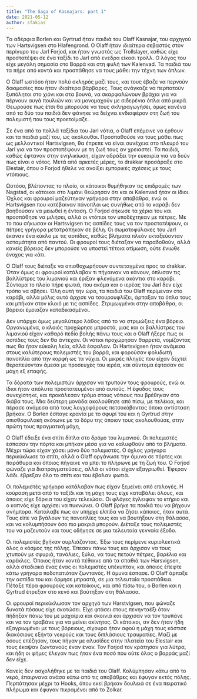 ```yaml
---
title: "The Saga of Kasnajars: part 1"
date: 2021-05-12
author: sfakias
---
```


Τα αδέρφια Borlen και Gyrtrud ήταν παιδιά του Olaff Kasnajar, του αρχηγού των Hartsvigsen στο Hlafengrond. O Olaff ήταν ιδιαίτερα σεβαστός στον περίγυρο του Jarl Forjod, και ήταν γνωστός ως Trollslayer, καθώς είχε προστατέψει σε ένα ταξίδι το Jarl από ενεδρα είκοσι τρολλ. Ο λόγος του είχε μεγάλη σημασία στο Βορρά και στη φυλή των Kalenvad. Τα παιδιά του τα πήρε από κοντά και προσπάθησε να τους μάθει την τέχνη των όπλων.

Ο Olaff ωστόσο ήταν πολύ σκληρός μαζί τους, και τους έβαζε να περνούν δοκιμασίες που ήταν ιδιαίτερα βάρβαρες. Τους ανάγκαζε να περπατούν ξυπόλητοι στο χιόνι και στα βουνά, να σκαρφαλώνουν βράχια για να πέρνουν αυγά πουλιών και να μονομαχούν με σιδερένια όπλα από μικρά. Θεωρούσε πως έτσι θα μπορούσε να τους σκληραγωγήσει, όμως κανένα από τα δύο του παιδιά δεν φάνηκε να δείχνει ενδιαφέρον στη ζωή του πολεμιστή που τους προετοίμαζε.

Σε ένα από τα πολλά ταξίδια του Jarl νότια, ο Olaff επέμεινε να έρθουν και τα παιδιά μαζί του, ως ακόλουθοι. Προσπαθούσε να τους μάθει πως ως μελλοντικοί Hartsvigsen, θα έπρεπε να είναι συνέχεια στο πλευρό του Jarl για να τον προστατέψουν με τη ζωή τους αν χρειαστεί. Τα παιδιά, καθώς έφταναν στην ενηλικίωση, είχαν αδράξει την ευκαιρία για να δούν πως είναι ο νότος. Μετά από αρκετές μέρες, το drakkar προσάραξε στο Elestair, όπου ο Forjod ήθελε να ανοίξει εμπορικές σχέσεις με τους ντόπιους.

Ωστόσο, βλέποντας το πλοίο, οι κάτοικοι θυμήθηκαν τις επιδρομές των Nagstad, οι κάτοικοι στο λιμάνι θεώρησαν ότι και οι Kalenvad ήταν οι ίδιοι. Όχλος και φρουροί μαζεύτηκαν γρήγορα στην αποβάθρα, ενώ οι Hartsvigsen που κατέβαιναν πάνοπλοι ως συνήθως από το καράβι δεν βοηθούσαν να μειωθεί η ένταση. Ο Forjod σήκωσε τα χέρια του και προσπάθησε να μιλήσει, αλλά οι ντόπιοι τον υποδέχτηκαν με πέτρες. Με το που σήκωσαν οι Hartsvigsen τις ασπίδες τους να τον προστατέψουν, οι πέτρες γρήγορα μετατράπηκαν σε βέλη. Οι σωματοφύλακες του Jarl έκαναν ένα κύκλο με τις ασπίδες, καθώς βλήματα πλεόν εκτοξεύονταν ασταμάτητα από παντού. Οι φρουροί τους διέταξαν να παραδοθούν, αλλά κανείς βόρειος δεν μπορούσε να υποστεί τέτοια ατίμωση, ούτε ένιωθε ένοχος για κάτι.

Ο Olaff τους διέταξε να οπισθοχωρήσουν συντεταγμένα προς το drakkar. Όταν όμως οι φρουροί κατάλαβαν τι πήγαιναν να κάνουν, όπλισαν τις βαλλίστρες του λιμανιού και έριξαν φλεγόμενα ακόντια στο καράβι. Σύντομα το πλοίο πήρε φωτιά, που ακόμα και ο ιερέας του Jarl δεν είχε τρόπο να σβήσει. Όλη αυτή την ώρα, τα παιδιά του Olaff περίμεναν στο καράβι, αλλά μόλις αυτό άρχισε να τσουρουφλίζει, άρπαξαν τα όπλα τους και μπήκαν στον κλοιό με τις ασπίδες. Στριμωγμένοι στην αποβάθρα, οι βόρειοι έμοιαζαν καταδικασμένοι.

Δεν υπάρχει όμως μεγαλύτερο λάθος από το να στριμώξεις ένα βόρειο. Οργανωμένα, ο κλοιός προχώρησε μπροστά, μιας και οι βαλλίστρες του λιμανιού είχαν καθαρό πεδίο βολής πάνω τους και ο Olaff ήξερε πως οι ασπίδες τους δεν θα άντεχαν. Οι νότιοι προχώρησαν θαρρετά, νομίζοντας πως θα ήταν εύκολη λεία, αλλά έσφαλαν. Οι Hartsvigsen ήταν ανάμεσα στους καλύτερους πολεμιστές του βορρά, και φορούσαν φολιδωτή πανοπλία από την κορφή ως τα νύχια. Οι μικρές πληγές που είχαν δεχτεί θεραπεύονταν άμεσα με προσευχές του ιερέα, και σύντομα έφτασαν σε μάχη εξ επαφής.  

Τα δόρατα των πολεμιστών άρχισαν να τρυπούν τους φρουρούς, ενώ οι ίδιοι ήταν απόλυτα προστατευμένοι από αυτούς. Η έφοδος τους συνεχίστηκε, και προκάλεσαν τρόμο στους νότιους που βρέθηκαν στο διάβα τους. Μια δεύτερη μονάδα ακολούθησε από πίσω, με πελέκια, και πέρασε ανάμεσα από τους λογχοφόρους πετσοκόβοντας όποια αντίσταση βρήκαν. Ο Borlen έσπαγε κρανία με το σφυρί του και η Gyrtrud στην οπισθοφυλακή σκότωνε με το δόρυ της όποιον τους ακολουθούσε, στην πρώτη τους πραγματική μάχη,

Ο Olaff έδειξε ένα σπίτι δίπλα στο δρόμο του λιμανιού. Οι πολεμιστές έσπασαν την πόρτα και μπήκαν μέσα για να καλυφθούν από τα βλήματα. Μέχρι τώρα είχαν χάσει μόνο δύο πολεμιστές. Ο όχλος γρήγορα περικύκλωσε το σπίτι, αλλά ο Olaff οργάνωσε την άμυνα σε πόρτες και παράθυρα και όποιος πήγαινε να μπει το πλήρωνε με τη ζωή του. Ο Forjod φώναζε για διαπραγματεύσεις, αλλά οι νότιοι είχαν εξαγριωθεί. Έφεραν λάδι. έβρεξαν όλο το σπίτι και του έβαλαν φωτιά.  

Οι πολεμιστές γρήγορα κατάλαβαν πως είχαν ξεμείνει από επιλογές. Η κούραση μετά από το ταξίδι και τη μάχη τους είχε καταβάλει όλους, και όποιος είχε ξόρκια του είχαν τελειώσει. Οι φλόγες έγλειφαν το κτήριο και ο καπνός είχε αρχίσει να πυκνώνει. Ο Olaff βρήκε τα παιδιά του να βήχουν ανήμπορα. Κατάλαβε πως αν υπήρχε ελπίδα να ζήσει κάποιος, ήταν αυτά. Τους είπε να βγάλουν τις πανοπλίες τους και να βουτήξουν στη θάλασσα, και να κολυμπήσουν όσο πιο μακριά μπορούν. Διέταξε τους πολεμιστές του να μαζευτούν και τους οδήγησε σε μια τελευταία γενναία έξοδο.  

Οι πολεμιστές βγήκαν ουρλιάζοντας. Έξω τους περίμενε κυριολεκτικά όλος ο κόσμος της πόλης. Έπεσαν πάνω τους και άρχισαν να τους χτυπούν με σφυριά, τανάλιες, ξύλα, να τους πετούν πέτρες, βαρέλια και καρέκλες. Όποιος ήταν κοντά πέθαινε από τα σπαθιά των Harsvigsen, αλλά σταδιακά ένας ένας οι πολεμιστές υπέκυπταν, και όποιος έπεφτε κάτω γρήγορα ποδοπατιόταν ζωντανός. Η άμυνα έσπασε. Ο Olaff άρπαξε την ασπίδα του και όρμησε μπροστά, σε μια τελευταία προσπάθεια. Πέταξε πέρα φρουρούς και κατοίκους, και από πίσω του, ο Borlen και η Gyrtrud έτρεξαν στο κενό και βούτηξαν στη θάλασσα.

Οι φρουροί περικύκλωσαν τον αρχηγό των Harstvigsen, που φώναζε δυνατά πόσους είχε σκοτώσει. Είχε φτάσει στους πενηνταέξι όταν πήδηξαν πάνω του με μαχαίρια και σκοινιά και άρχισαν να τον τρυπάνε και να τον τραβάνε για να μείνει ακίνητος. Οι κάτοικοι, αν δεν ήταν ήδη εξαγριωμένοι με τους βόρειους, σίγουρα ήταν αφού η μάχη τους κόστισε διακόσιους εξήντα νεκρούς και τους διπλάσιους τραυματίες. Μαζί με όσους επέζησαν, τους πήγαν με αλυσίδες στην πλατεία του Elestair και τους έκαψαν ζωντανούς έναν έναν. Τον Forjod τον κράτησαν για λύτρα, και ήδη οι φήμες έλεγαν πως ήταν ένα ποσό που ούτε όλος ο βορράς μαζί δεν είχε.  

Κανείς δεν ασχολήθηκε με τα παιδιά του Olaff. Κολύμπησαν κάτω από το νερό, έπαιρνανα ανάσα κάτω από τις αποβάθρες και έφυγαν εκτός πόλης. Περπάτησαν μέχρι τα Hooks, όπου εκεί βρήκαν δουλειά σε ένα πειρατικό πλήρωμα και έφυγαν πικραμένοι από το Zolkar.  

